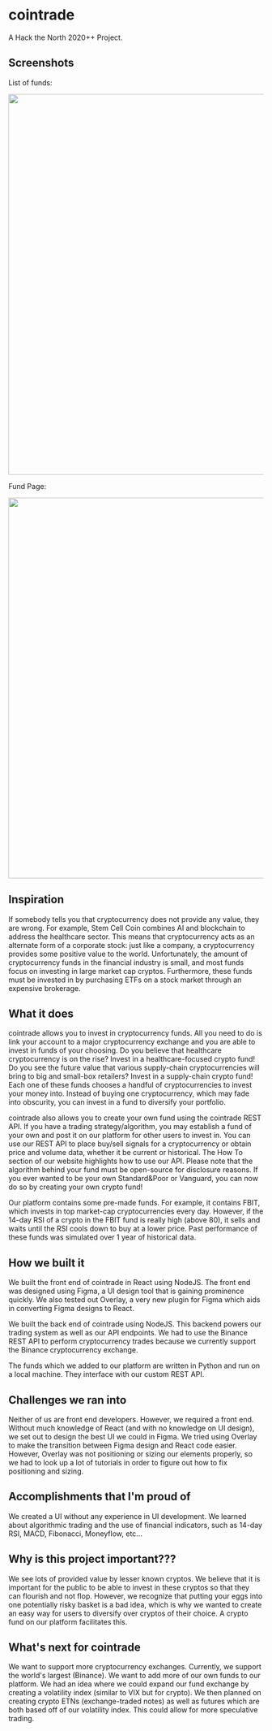 # cointrade
A Hack the North 2020++ Project.

## Screenshots
List of funds:

<img src="https://github.com/jerryjrxie/cointrade/blob/main/static/funds.jpg" width="750">

Fund Page:

<img src="https://github.com/jerryjrxie/cointrade/blob/main/static/fundview.jpg" width="750">

## Inspiration
If somebody tells you that cryptocurrency does not provide any value, they are wrong. For example, Stem Cell Coin combines AI and blockchain to address the healthcare sector. This means that cryptocurrency acts as an alternate form of a corporate stock: just like a company, a cryptocurrency provides some positive value to the world. Unfortunately, the amount of cryptocurrency funds in the financial industry is small, and most funds focus on investing in large market cap cryptos. Furthermore, these funds must be invested in by purchasing ETFs on a stock market through an expensive brokerage.

## What it does
cointrade allows you to invest in cryptocurrency funds. All you need to do is link your account to a major cryptocurrency exchange and you are able to invest in funds of your choosing. Do you believe that healthcare cryptocurrency is on the rise? Invest in a healthcare-focused crypto fund! Do you see the future value that various supply-chain cryptocurrencies will bring to big and small-box retailers? Invest in a supply-chain crypto fund! Each one of these funds chooses a handful of cryptocurrencies to invest your money into. Instead of buying one cryptocurrency, which may fade into obscurity, you can invest in a fund to diversify your portfolio.

cointrade also allows you to create your own fund using the cointrade REST API. If you have a trading strategy/algorithm, you may establish a fund of your own and post it on our platform for other users to invest in. You can use our REST API to place buy/sell signals for a cryptocurrency or obtain price and volume data, whether it be current or historical. The How To section of our website highlights how to use our API. Please note that the algorithm behind your fund must be open-source for disclosure reasons. If you ever wanted to be your own Standard&Poor or Vanguard, you can now do so by creating your own crypto fund!

Our platform contains some pre-made funds. For example, it contains FBIT, which invests in top market-cap cryptocurrencies every day. However, if the 14-day RSI of a crypto in the FBIT fund is really high (above 80), it sells and waits until the RSI cools down to buy at a lower price. Past performance of these funds was simulated over 1 year of historical data.

## How we built it
We built the front end of cointrade in React using NodeJS. The front end was designed using Figma, a UI design tool that is gaining prominence quickly. We also tested out Overlay, a very new plugin for Figma which aids in converting Figma designs to React. 

We built the back end of cointrade using NodeJS. This backend powers our trading system as well as our API endpoints. We had to use the Binance REST API to perform cryptocurrency trades because we currently support the Binance cryptocurrency exchange.

The funds which we added to our platform are written in Python and run on a local machine. They interface with our custom REST API.

## Challenges we ran into
Neither of us are front end developers. However, we required a front end. Without much knowledge of React (and with no knowledge on UI design), we set out to design the best UI we could in Figma. We tried using Overlay to make the transition between Figma design and React code easier. However, Overlay was not positioning or sizing our elements properly, so we had to look up a lot of tutorials in order to figure out how to fix positioning and sizing.

## Accomplishments that I'm proud of
We created a UI without any experience in UI development.
We learned about algorithmic trading and the use of financial indicators, such as 14-day RSI, MACD, Fibonacci, Moneyflow, etc...

## Why is this project important???
We see lots of provided value by lesser known cryptos. We believe that it is important for the public to be able to invest in these cryptos so that they can flourish and not flop. However, we recognize that putting your eggs into one potentially risky basket is a bad idea, which is why we wanted to create an easy way for users to diversify over cryptos of their choice. A crypto fund on our platform facilitates this.

## What's next for cointrade
We want to support more cryptocurrency exchanges. Currently, we support the world's largest (Binance).
We want to add more of our own funds to our platform.
We had an idea where we could expand our fund exchange by creating a volatility index (similar to VIX but for crypto). We then planned on creating crypto ETNs (exchange-traded notes) as well as futures which are both based off of our volatility index. This could allow for more speculative trading.
